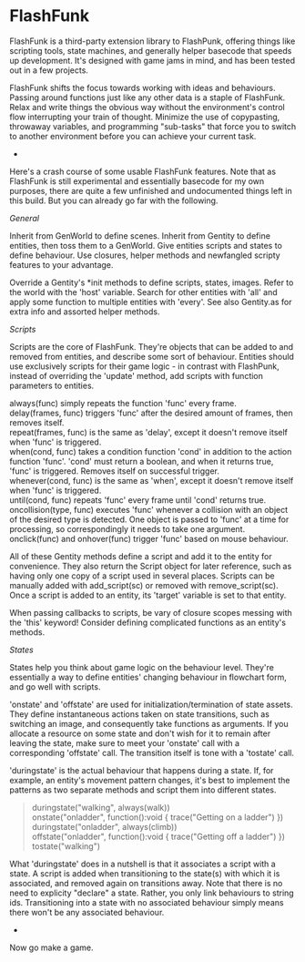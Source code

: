 FlashFunk
=======

FlashFunk is a third-party extension library to FlashPunk, offering things like scripting tools, state machines, and generally helper basecode that speeds up development. It's designed with game jams in mind, and has been tested out in a few projects. 

FlashFunk shifts the focus towards working with ideas and behaviours. Passing around functions just like any other data is a staple of FlashFunk. Relax and write things the obvious way without the environment's control flow interrupting your train of thought. Minimize the use of copypasting, throwaway variables, and programming "sub-tasks" that force you to switch to another environment before you can achieve your current task.

-

Here's a crash course of some usable FlashFunk features. Note that as FlashFunk is still experimental and essentially basecode for my own purposes, there are quite a few unfinished and undocumented things left in this build. But you can already go far with the following.

*General*

Inherit from GenWorld to define scenes. Inherit from Gentity to define entities, then toss them to a GenWorld. Give entities scripts and states to define behaviour. Use closures, helper methods and newfangled scripty features to your advantage.

Override a Gentity's *init methods to define scripts, states, images. Refer to the world with the 'host' variable. Search for other entities with 'all' and apply some function to multiple entities with 'every'. See also Gentity.as for extra info and assorted helper methods.

*Scripts*

Scripts are the core of FlashFunk. They're objects that can be added to and removed from entities, and describe some sort of behaviour. Entities should use exclusively scripts for their game logic - in contrast with FlashPunk, instead of overriding the 'update' method, add scripts with function parameters to entities.

always(func) simply repeats the function 'func' every frame.  
delay(frames, func) triggers 'func' after the desired amount of frames, then removes itself.  
repeat(frames, func) is the same as 'delay', except it doesn't remove itself when 'func' is triggered.  
when(cond, func) takes a condition function 'cond' in addition to the action function 'func'. 'cond' must return a boolean, and when it returns true, 'func' is triggered. Removes itself on successful trigger.  
whenever(cond, func) is the same as 'when', except it doesn't remove itself when 'func' is triggered.  
until(cond, func) repeats 'func' every frame until 'cond' returns true.  
oncollision(type, func) executes 'func' whenever a collision with an object of the desired type is detected. One object is passed to 'func' at a time for processing, so correspondingly it needs to take one argument.  
onclick(func) and onhover(func) trigger 'func' based on mouse behaviour.  

All of these Gentity methods define a script and add it to the entity for convenience. They also return the Script object for later reference, such as having only one copy of a script used in several places. Scripts can be manually added with add_script(sc) or removed with remove_script(sc). Once a script is added to an entity, its 'target' variable is set to that entity.

When passing callbacks to scripts, be vary of closure scopes messing with the 'this' keyword! Consider defining complicated functions as an entity's methods.

*States*

States help you think about game logic on the behaviour level. They're essentially a way to define entities' changing behaviour in flowchart form, and go well with scripts.

'onstate' and 'offstate' are used for initialization/termination of state assets. They define instantaneous actions taken on state transitions, such as switching an image, and consequently take functions as arguments. If you allocate a resource on some state and don't wish for it to remain after leaving the state, make sure to meet your 'onstate' call with a corresponding 'offstate' call. The transition itself is tone with a 'tostate' call.

'duringstate' is the actual behaviour that happens during a state. If, for example, an entity's movement pattern changes, it's best to implement the patterns as two separate methods and script them into different states.

>duringstate("walking", always(walk))  
>onstate("onladder", function():void { trace("Getting on a ladder") })  
>duringstate("onladder", always(climb))  
>offstate("onladder", function():void { trace("Getting off a ladder") })  
>tostate("walking")  

What 'duringstate' does in a nutshell is that it associates a script with a state. A script is added when transitioning to the state(s) with which it is associated, and removed again on transitions away. Note that there is no need to explicity "declare" a state. Rather, you only link behaviours to string ids. Transitioning into a state with no associated behaviour simply means there won't be any associated behaviour. 

-

Now go make a game.
